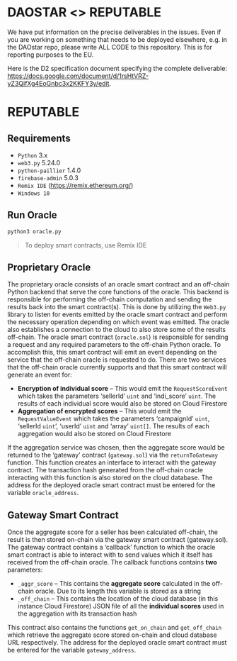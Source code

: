 # DAOSTAR <> REPUTABLE

We have put information on the precise deliverables in the issues. Even if you are working on something that needs to be deployed elsewhere, e.g. in the DAOstar repo, please write ALL CODE to this repository. This is for reporting purposes to the EU.

Here is the D2 specification document specifying the complete deliverable: https://docs.google.com/document/d/1rsHtVRZ-yZ3QifXg4EoGnbc3x2KKFY3y/edit. 

# REPUTABLE


## Requirements

- `Python` 3.x
- `web3.py` 5.24.0
- `python-paillier` 1.4.0
- `firebase-admin` 5.0.3
- `Remix IDE` (https://remix.ethereum.org/)
- `Windows 10`

## Run Oracle
```sh
python3 oracle.py
```
> To deploy smart contracts, use Remix IDE 

## Proprietary Oracle

The proprietary oracle consists of an oracle smart contract and an off-chain Python backend that serve the core functions of the oracle. 
This backend is responsible for performing the off-chain computation and sending the results back into the smart contract(s). This is done by utilizing the `Web3.py` library to listen for events emitted by the oracle smart contract and perform the necessary operation depending on which event was emitted. The oracle also establishes a connection to the cloud to also store some of the results off-chain.
The oracle smart contract (`oracle.sol`) is responsible for sending a request and any required parameters to the off-chain Python oracle. To accomplish this, this smart contract will emit an event depending on the service that the off-chain oracle is requested to do. There are two services that the off-chain oracle currently supports and that this smart contract will generate an event for:
- **Encryption of individual score** – This would emit the ``RequestScoreEvent`` which takes the parameters ‘sellerId’ `uint` and ‘indi_score’ `uint`. The results of each individual score would also be stored on Cloud Firestore
- **Aggregation of encrypted scores** – This would emit the ``RequestValueEvent`` which takes the parameters ‘campaignId’ `uint`, ‘sellerId `uint`’, ‘userId’ `uint` and ‘array’ `uint[]`. The results of each aggregation would also be stored on Cloud Firestore

If the aggregation service was chosen, then the aggregate score would be returned to the ‘gateway’ contract (`gateway.sol`) via the ``returnToGateway`` function. This function creates an interface to interact with the gateway contract. The transaction hash generated from the off-chain oracle interacting with this function is also stored on the cloud database.
The address for the deployed oracle smart contract must be entered for the variable `oracle_address`. 

## Gateway Smart Contract

Once the aggregate score for a seller has been calculated off-chain, the result is then stored on-chain via the gateway smart contract (gateway.sol). The gateway contract contains a ‘callback’ function to which the oracle smart contract is able to interact with to send values which it itself has received from the off-chain oracle.
The callback functions contains **two** parameters:
- ``_aggr_score`` – This contains the **aggregate score** calculated in the off-chain oracle. Due to its length this variable is stored as a string
- ``_off_chain`` – This contains the location of the cloud database (in this instance Cloud Firestore) JSON file of all the **individual scores** used in the aggregation with its transaction hash

This contract also contains the functions ``get_on_chain`` and ``get_off_chain`` which retrieve the aggregate score stored on-chain and cloud database URL respectively.
The address for the deployed oracle smart contract must be entered for the variable ``gateway_address``. 

